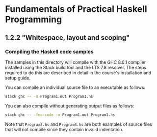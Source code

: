 # Fundamentals of Practical Haskell Programming

## 1.2.2 "Whitespace, layout and scoping"

### Compiling the Haskell code samples

The samples in this directory will compile with the GHC 8.0.1 compiler installed using the Stack build tool and the LTS 7.8 resolver. The steps required to do this are described in detail in the course's installation and setup guide.

You can compile an individual source file to an executable as follows:

```bash
stack ghc -- -o Program1.out Program1.hs
```

You can also compile without generating output files as follows:

```bash
stack ghc -- -fno-code -o Program1.out Program1.hs
```

Note that `Program3.hs` and `Program4.hs` are both examples of source files that will not compile since they contain invalid indentation.
